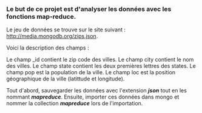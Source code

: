 ### Le but de ce projet est d'analyser les données avec les fonctions map-reduce. ###

Le jeu de données se trouve sur le site suivant :  http://media.mongodb.org/zips.json. 

Voici la description des champs : 

Le champ _id contient le zip code des villes. 
Le champ city contient le nom des villes.
Le champ state contient les deux premières lettres des states.
Le champ pop est la population de la ville.
Le champ loc est la position géographique de la ville (latittude et longitude).

Tout d'abord, sauvegarder les données avec l'extension ***json*** tout en les nommant ***mapreduce***. Ensuite, importer ces données dans mongo et nommer la collection ***mapreduce*** lors de l'importation.

